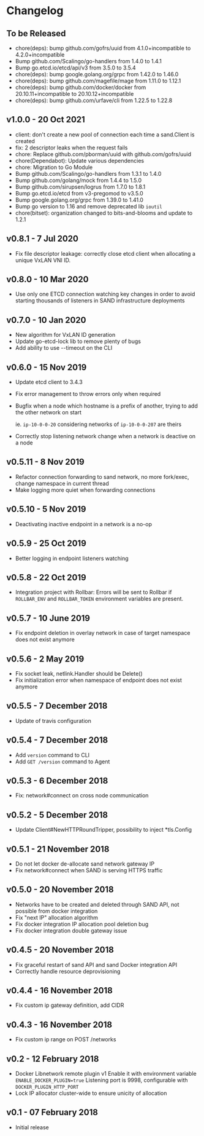 # Changelog

## To be Released

* chore(deps): bump github.com/gofrs/uuid from 4.1.0+incompatible to 4.2.0+incompatible
* Bump github.com/Scalingo/go-handlers from 1.4.0 to 1.4.1
* Bump go.etcd.io/etcd/api/v3 from 3.5.0 to 3.5.4
* chore(deps): bump google.golang.org/grpc from 1.42.0 to 1.46.0
* chore(deps): bump github.com/magefile/mage from 1.11.0 to 1.12.1
* chore(deps): bump github.com/docker/docker from 20.10.11+incompatible to 20.10.12+incompatible
* chore(deps): bump github.com/urfave/cli from 1.22.5 to 1.22.8

## v1.0.0 - 20 Oct 2021

* client: don't create a new pool of connection each time a sand.Client is created
* fix: 2 descriptor leaks when the request fails
* chore: Replace github.com/pborman/uuid with github.com/gofrs/uuid
* chore(Dependabot): Update various dependencies
* chore: Migration to Go Module
* Bump github.com/Scalingo/go-handlers from 1.3.1 to 1.4.0
* Bump github.com/golang/mock from 1.4.4 to 1.5.0
* Bump github.com/sirupsen/logrus from 1.7.0 to 1.8.1
* Bump go.etcd.io/etcd from v3-pregomod to v3.5.0
* Bump google.golang.org/grpc from 1.39.0 to 1.41.0
* Bump go version to 1.16 and remove deprecated lib `ioutil`
* chore(bitset): organization changed to bits-and-blooms and update to 1.2.1

## v0.8.1 - 7 Jul 2020

* Fix file descriptor leakage: correctly close etcd client when allocating a unique VxLAN VNI ID.

## v0.8.0 - 10 Mar 2020

* Use only one ETCD connection watching key changes in order to avoid starting
  thousands of listeners in SAND infrastructure deployments

## v0.7.0 - 10 Jan 2020

* New algorithm for VxLAN ID generation
* Update go-etcd-lock lib to remove plenty of bugs
* Add ability to use --timeout on the CLI

## v0.6.0 - 15 Nov 2019

* Update etcd client to 3.4.3
* Fix error management to throw errors only when required
* Bugfix when a node which hostname is a prefix of another, trying to add the other network on start

  ie. `ip-10-0-0-20` considering networks of `ip-10-0-0-207` are theirs

* Correctly stop listening network change when a network is deactive on a node

## v0.5.11 - 8 Nov 2019

* Refactor connection forwarding to sand network, no more fork/exec, change namespace in current thread
* Make logging more quiet when forwarding connections

## v0.5.10 - 5 Nov 2019

* Deactivating inactive endpoint in a network is a no-op

## v0.5.9 - 25 Oct 2019

* Better logging in endpoint listeners watching

## v0.5.8 - 22 Oct 2019

* Integration project with Rollbar:
  Errors will be sent to Rollbar if `ROLLBAR_ENV` and `ROLLBAR_TOKEN` environment variables are present.

## v0.5.7 - 10 June 2019

* Fix endpoint deletion in overlay network in case of target namespace does not exist anymore

## v0.5.6 - 2 May 2019

* Fix socket leak, netlink.Handler should be Delete()
* Fix initialization error when namespace of endpoint does not exist anymore

## v0.5.5 - 7 December 2018

* Update of travis configuration

## v0.5.4 - 7 December 2018

* Add `version` command to CLI
* Add `GET /version` command to Agent

## v0.5.3 - 6 December 2018

* Fix: network#connect on cross node communication

## v0.5.2 - 5 December 2018

* Update Client#NewHTTPRoundTripper, possibility to inject *tls.Config

## v0.5.1 - 21 November 2018

* Do not let docker de-allocate sand network gateway IP
* Fix network#connect when SAND is serving HTTPS traffic

## v0.5.0 - 20 November 2018

* Networks have to be created and deleted through SAND API, not possible from docker integration
* Fix "next IP" allocation algorithm
* Fix docker integration IP allocation pool deletion bug
* Fix docker integration double gateway issue

## v0.4.5 - 20 November 2018

* Fix graceful restart of sand API and sand Docker integration API
* Correctly handle resource deprovisioning

## v0.4.4 - 16 November 2018

* Fix custom ip gateway definition, add CIDR

## v0.4.3 - 16 November 2018

* Fix custom ip range on POST /networks

## v0.2 - 12 February 2018

* Docker Libnetwork remote plugin v1
  Enable it with environment variable `ENABLE_DOCKER_PLUGIN=true`
  Listening port is 9998, configurable with `DOCKER_PLUGIN_HTTP_PORT`
* Lock IP allocator cluster-wide to ensure unicity of allocation

## v0.1 - 07 February 2018

* Initial release
